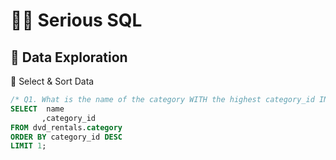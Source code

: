 # 👨‍💻 Serious SQL

## 🔎 Data Exploration

📌 Select & Sort Data

```SQL
/* Q1. What is the name of the category WITH the highest category_id IN the dvd_rentals.category table? */
SELECT  name
       ,category_id
FROM dvd_rentals.category
ORDER BY category_id DESC
LIMIT 1;
```
